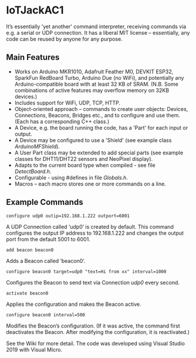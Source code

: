 # IoTJackAC1

It’s essentially 'yet another' command interpreter, receiving commands via e.g. a serial or UDP connection.
It has a liberal MIT license – essentially, any code can be reused by anyone for any purpose.


## Main Features

* Works on Arduino MKR1010, Adafruit Feather M0, DEVKIT ESP32, SparkFun RedBoard Turbo, Arduino Due (no WiFi), and potentially any Arduino-compatible board with at least 32 KB of SRAM. (N.B. Some combinations of active features may overflow memory on 32KB devices.)
* Includes support for WiFi, UDP, TCP, HTTP.
* Object-oriented approach – commands to create user objects: Devices, Connections, Beacons, Bridges etc., and to configure and use them. (Each has a corresponding C++ class.)
* A Device, e.g. the board running the code, has a 'Part' for each input or output.
* A Device may be configured to use a 'Shield' (see example class *ArduinoMFShield*).
* A User Part class may be extended to add special parts (see example classes for DHT11/DHT22 sensors and NeoPixel display).
* Adapts to the current board type when compiled - see file *DetectBoard.h*.
* Configurable - using #defines in file *Globals.h*.
* Macros – each macro stores one or more commands on a line.


## Example Commands

	configure udp0 outip=192.168.1.222 outport=6001
A UDP Connection called ‘udp0’ is created by default. This command configures the output IP address to 192.168.1.222 and changes the output port from the default 5001 to 6001.

	add beacon beacon0
Adds a Beacon called ‘beacon0’.

	configure beacon0 target=udp0 "text=Hi from xx" interval=1000
Configures the Beacon to send text via Connection *udp0* every second.

	activate beacon0
Applies the configuration and makes the Beacon active.

	configure beacon0 interval=500
Modifies the Beacon’s configuration. (If it was active, the command first deactivates the Beacon. After modifying the configuration, it is reactivated.)


See the Wiki for more detail.
The code was developed using Visual Studio 2019 with Visual Micro.


